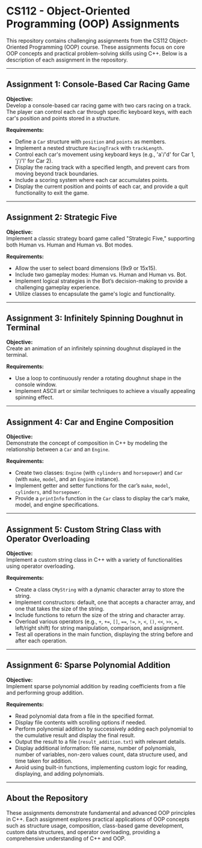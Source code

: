 # CS112 - Object-Oriented Programming (OOP) Assignments

This repository contains challenging assignments from the CS112 Object-Oriented Programming (OOP) course. These assignments focus on core OOP concepts and practical problem-solving skills using C++. Below is a description of each assignment in the repository.

---

## Assignment 1: Console-Based Car Racing Game

**Objective:**  
Develop a console-based car racing game with two cars racing on a track. The player can control each car through specific keyboard keys, with each car's position and points stored in a structure.

**Requirements:**  
- Define a `Car` structure with `position` and `points` as members.
- Implement a nested structure `RacingTrack` with `trackLength`.
- Control each car's movement using keyboard keys (e.g., 'a'/'d' for Car 1, 'j'/'l' for Car 2).
- Display the racing track with a specified length, and prevent cars from moving beyond track boundaries.
- Include a scoring system where each car accumulates points.
- Display the current position and points of each car, and provide a quit functionality to exit the game.

---

## Assignment 2: Strategic Five

**Objective:**  
Implement a classic strategy board game called "Strategic Five," supporting both Human vs. Human and Human vs. Bot modes.

**Requirements:**  
- Allow the user to select board dimensions (9x9 or 15x15).
- Include two gameplay modes: Human vs. Human and Human vs. Bot.
- Implement logical strategies in the Bot’s decision-making to provide a challenging gameplay experience.
- Utilize classes to encapsulate the game's logic and functionality.

---

## Assignment 3: Infinitely Spinning Doughnut in Terminal

**Objective:**  
Create an animation of an infinitely spinning doughnut displayed in the terminal.

**Requirements:**  
- Use a loop to continuously render a rotating doughnut shape in the console window.
- Implement ASCII art or similar techniques to achieve a visually appealing spinning effect.

---

## Assignment 4: Car and Engine Composition

**Objective:**  
Demonstrate the concept of composition in C++ by modeling the relationship between a `Car` and an `Engine`.

**Requirements:**  
- Create two classes: `Engine` (with `cylinders` and `horsepower`) and `Car` (with `make`, `model`, and an `Engine` instance).
- Implement getter and setter functions for the car’s `make`, `model`, `cylinders`, and `horsepower`.
- Provide a `printInfo` function in the `Car` class to display the car’s make, model, and engine specifications.

---

## Assignment 5: Custom String Class with Operator Overloading

**Objective:**  
Implement a custom string class in C++ with a variety of functionalities using operator overloading.

**Requirements:**  
- Create a class `CMyString` with a dynamic character array to store the string.
- Implement constructors: default, one that accepts a character array, and one that takes the size of the string.
- Include functions to return the size of the string and character array.
- Overload various operators (e.g., `+`, `+=`, `[]`, `==`, `!=`, `>`, `<`, `()`, `<<`, `>>`, `=`, left/right shift) for string manipulation, comparison, and assignment.
- Test all operations in the main function, displaying the string before and after each operation.

---

## Assignment 6: Sparse Polynomial Addition

**Objective:**  
Implement sparse polynomial addition by reading coefficients from a file and performing group addition.

**Requirements:**  
- Read polynomial data from a file in the specified format.
- Display file contents with scrolling options if needed.
- Perform polynomial addition by successively adding each polynomial to the cumulative result and display the final result.
- Output the result to a file (`result_addition.txt`) with relevant details.
- Display additional information: file name, number of polynomials, number of variables, non-zero values count, data structure used, and time taken for addition.
- Avoid using built-in functions, implementing custom logic for reading, displaying, and adding polynomials.

---

## About the Repository

These assignments demonstrate fundamental and advanced OOP principles in C++. Each assignment explores practical applications of OOP concepts such as structure usage, composition, class-based game development, custom data structures, and operator overloading, providing a comprehensive understanding of C++ and OOP.
